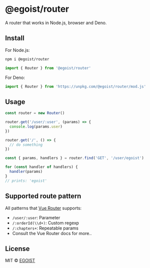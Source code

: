 # @egoist/router

A router that works in Node.js, browser and Deno.

## Install

For Node.js:

```bash
npm i @egoist/router
```

```ts
import { Router } from '@egoist/router'
```

For Deno:

```ts
import { Router } from 'https://unpkg.com/@egoist/router/mod.js'
```

## Usage

```ts
const router = new Router()

router.get('/user/:user', (params) => {
  console.log(params.user)
})

router.get('/', () => {
  // do something
})

const { params, handlers } = router.find('GET', '/user/egoist')

for (const handler of handlers) {
  handler(params)
}
// prints: 'egoist'
```

## Supported route pattern

All patterns that [Vue Router](https://next.router.vuejs.org/guide/essentials/route-matching-syntax.html) supports:

- `/user/:user`: Parameter
- `/:orderId(\\d+)`: Custom regexp
- `/:chapters+`: Repeatable params
- Consult the Vue Router docs for more..

## License

MIT &copy; [EGOIST](https://github.com/sponsors/egoist)
